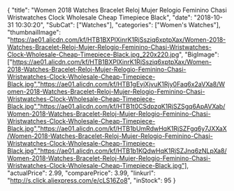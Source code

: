 {
	"title": "Women 2018 Watches Bracelet Reloj Mujer Relogio Feminino Chasi Wristwatches Clock Wholesale Cheap Timepiece Black",
	"date": "2018-10-31 10:30:20",
	"SubCat": ["Watches"],
	"categories": ["Women's Watches"],
	"thumbnailImage": "https://ae01.alicdn.com/kf/HTB1BXPlXinrK1RjSsziq6xptpXax/Women-2018-Watches-Bracelet-Reloj-Mujer-Relogio-Feminino-Chasi-Wristwatches-Clock-Wholesale-Cheap-Timepiece-Black.jpg_220x220.jpg",
	"BigImage": ["https://ae01.alicdn.com/kf/HTB1BXPlXinrK1RjSsziq6xptpXax/Women-2018-Watches-Bracelet-Reloj-Mujer-Relogio-Feminino-Chasi-Wristwatches-Clock-Wholesale-Cheap-Timepiece-Black.jpg","https://ae01.alicdn.com/kf/HTB1gEvjXjvuK1Rjy0Faq6x2aVXa8/Women-2018-Watches-Bracelet-Reloj-Mujer-Relogio-Feminino-Chasi-Wristwatches-Clock-Wholesale-Cheap-Timepiece-Black.jpg","https://ae01.alicdn.com/kf/HTB1t0CSdpzqK1RjSZSgq6ApAVXab/Women-2018-Watches-Bracelet-Reloj-Mujer-Relogio-Feminino-Chasi-Wristwatches-Clock-Wholesale-Cheap-Timepiece-Black.jpg","https://ae01.alicdn.com/kf/HTB1bUmRdwHqK1RjSZFgq6y7JXXaX/Women-2018-Watches-Bracelet-Reloj-Mujer-Relogio-Feminino-Chasi-Wristwatches-Clock-Wholesale-Cheap-Timepiece-Black.jpg","https://ae01.alicdn.com/kf/HTB1b1KQdwHqK1RjSZJnq6zNLpXa8/Women-2018-Watches-Bracelet-Reloj-Mujer-Relogio-Feminino-Chasi-Wristwatches-Clock-Wholesale-Cheap-Timepiece-Black.jpg"],
	"actualPrice": 2.99,
	"comparePrice": 3.99,
	"linkurl": "http://s.click.aliexpress.com/e/cLS16Zo8",
	"inStock": 95
}
